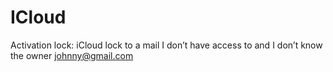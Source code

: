 # ICloud
Activation lock: iCloud lock to a mail I don’t have access to and I don’t know the owner johnny@gmail.com
